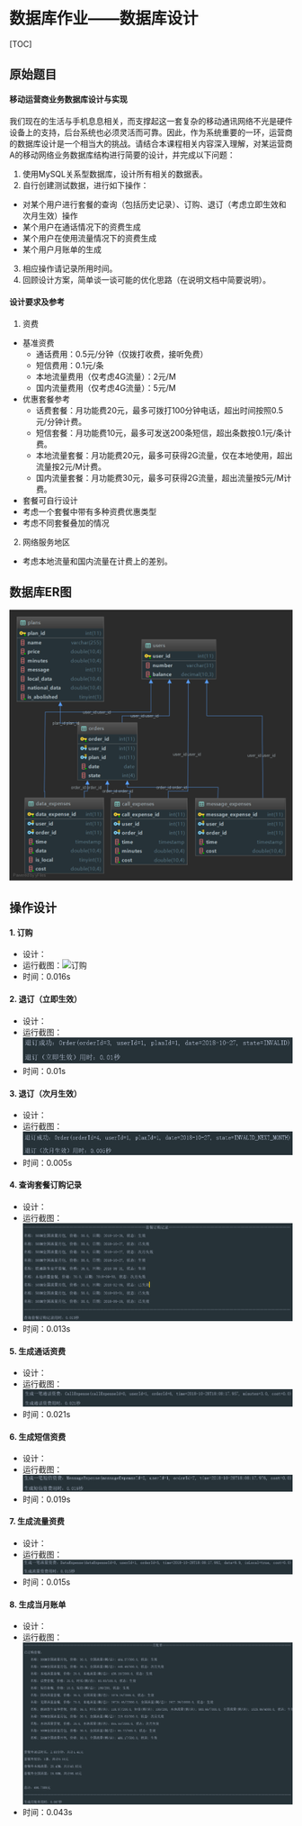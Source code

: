 # 数据库作业——数据库设计

[TOC]

## 原始题目

#### 移动运营商业务数据库设计与实现

​	我们现在的生活与手机息息相关，而支撑起这一套复杂的移动通讯网络不光是硬件设备上的支持，后台系统也必须灵活而可靠。因此，作为系统重要的一环，运营商的数据库设计是一个相当大的挑战。请结合本课程相关内容深入理解，对某运营商A的移动网络业务数据库结构进行简要的设计，并完成以下问题：

1. 使用MySQL关系型数据库，设计所有相关的数据表。
2. 自行创建测试数据，进行如下操作：
  - 对某个用户进行套餐的查询（包括历史记录）、订购、退订（考虑立即生效和次月生效）操作
  - 某个用户在通话情况下的资费生成
  - 某个用户在使用流量情况下的资费生成
  - 某个用户月账单的生成
3. 相应操作请记录所用时间。
4. 回顾设计方案，简单谈一谈可能的优化思路（在说明文档中简要说明）。

#### 设计要求及参考

1. 资费
  - 基准资费
    - 通话费用：0.5元/分钟（仅拨打收费，接听免费）
    - 短信费用：0.1元/条
    - 本地流量费用（仅考虑4G流量）：2元/M
    - 国内流量费用（仅考虑4G流量）：5元/M
  - 优惠套餐参考
    - 话费套餐：月功能费20元，最多可拨打100分钟电话，超出时间按照0.5元/分钟计费。
    - 短信套餐：月功能费10元，最多可发送200条短信，超出条数按0.1元/条计费。
    - 本地流量套餐：月功能费20元，最多可获得2G流量，仅在本地使用，超出流量按2元/M计费。
    - 国内流量套餐：月功能费30元，最多可获得2G流量，超出流量按5元/M计费。
  - 套餐可自行设计
  - 考虑一个套餐中带有多种资费优惠类型
  - 考虑不同套餐叠加的情况
2. 网络服务地区
  - 考虑本地流量和国内流量在计费上的差别。

## 数据库ER图

![ER Model](img/ER.png)

## 操作设计

#### 1. 订购

- 设计：
- 运行截图：![订购](img/订购.png)
- 时间：0.016s

#### 2. 退订（立即生效）

- 设计：
- 运行截图：![立即退订](img/立即退订.png)
- 时间：0.01s

#### 3. 退订（次月生效）

- 设计：
- 运行截图：![次月退订](img/次月退订.png)
- 时间：0.005s

#### 4. 查询套餐订购记录

- 设计：
- 运行截图：![查询套餐订购记录](img/查询套餐订购记录.png)
- 时间：0.013s

#### 5. 生成通话资费

- 设计：
- 运行截图：![生成通话资费](img/生成通话资费.png)
- 时间：0.021s

#### 6. 生成短信资费

- 设计：
- 运行截图：![生成短信资费](img/生成短信资费.png)
- 时间：0.019s

#### 7. 生成流量资费

- 设计：
- 运行截图：![生成流量资费](img/生成流量资费.png)
- 时间：0.015s

#### 8. 生成当月账单

- 设计：
- 运行截图：![生成月账单](img/生成月账单.png)
- 时间：0.043s